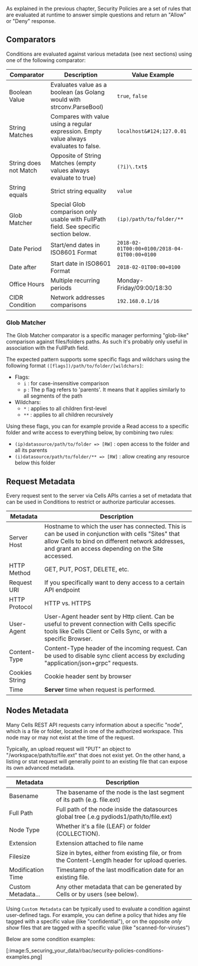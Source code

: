 As explained in the previous chapter, Security Policies are a set of rules that are evaluated at runtime to answer simple questions and return an "Allow" or "Deny" response.

## Comparators

Conditions are evaluated against various metadata (see next sections) using one of the following comparator:

| Comparator            | Description                                                                            | Value Example                                 |
|-----------------------|----------------------------------------------------------------------------------------|-----------------------------------------------|
| Boolean Value         | Evaluates value as a boolean (as Golang would with strconv.ParseBool)                  | `true`, `false`                               |
| String Matches        | Compares with value using a regular expression. Empty value always evaluates to false. | `localhost&#124;127.0.01`                     |
| String does not Match | Opposite of String Matches (empty values always evaluate to true)                      | `(?i)\.txt$`                                  |
| String equals         | Strict string equality                                                                 | `value`                                       |
| Glob Matcher          | Special Glob comparison only usable with FullPath field. See specific section below.   | `(ip)/path/to/folder/**`                      |
| Date Period           | Start/end dates in ISO8601 Format                                                      | `2018-02-01T00:00+0100/2018-04-01T00:00+0100` | 
| Date after            | Start date in ISO8601 Format                                                           | `2018-02-01T00:00+0100`                       |
| Office Hours          | Multiple recurring periods                                                             | Monday-Friday/09:00/18:30                     |
| CIDR Condition        | Network addresses comparisons                                                          | `192.168.0.1/16`                              |

### Glob Matcher

The Glob Matcher comparator is a specific manager performing "glob-like" comparison against files/folders paths. As such it's probably only useful in association with the FullPath field.

The expected pattern supports some specific flags and wildchars using the following format `([flags])/path/to/folder/[wildchars]`: 

 - Flags: 
   - `i` : for case-insensitive comparison
   - `p` : The p flag refers to 'parents'. It means that it applies similarly to all segments of the path
 - Wildchars: 
   - `*` : applies to all children first-level
   - `**` : applies to all children recursively

Using these flags, you can for example provide a Read access to a specific folder and write access to everything below, by combining two rules: 

 - `(ip)datasource/path/to/folder => [RW]` : open access to the folder and all its parents
 - `(i)datasource/path/to/folder/** => [RW]` : allow creating any resource below this folder

## Request Metadata

Every request sent to the server via Cells APIs carries a set of metadata that can be used in Conditions to restrict or authorize particular accesses. 

| Metadata       | Description                                                                                                                                                                                                  |
|----------------|--------------------------------------------------------------------------------------------------------------------------------------------------------------------------------------------------------------|
| Server Host    | Hostname to which the user has connected. This is can be used in conjunction with cells "Sites" that allow Cells to bind on different network addresses, and grant an access depending on the Site accessed. |
| HTTP Method    | GET, PUT, POST, DELETE, etc.                                                                                                                                                                                 |
| Request URI    | If you specifically want to deny access to a certain API endpoint                                                                                                                                            |
| HTTP Protocol  | HTTP vs. HTTPS                                                                                                                                                                                               |
| User-Agent     | User-Agent header sent by Http client. Can be useful to prevent connection with Cells specific tools like Cells Client or Cells Sync, or with a specific Browser.                                            |
| Content-Type   | Content-Type header of the incoming request. Can be used to disable sync client access by excluding "application/json+grpc" requests.                                                                        |
| Cookies String | Cookie header sent by browser                                                                                                                                                                                |
| Time           | **Server** time when request is performed.                                                                                                                                                                   |

## Nodes Metadata

Many Cells REST API requests carry information about a specific "node", which is a file or folder, located in one of the authorized workspace. This node may or may not exist at the time of the request. 

Typically, an upload request will "PUT" an object to "/workspace/path/to/file.ext" that does not exist yet. On the other hand, a listing or stat request will generally point to an existing file that can expose its own advanced metadata. 

| Metadata           | Description                                                                                     |
|--------------------|-------------------------------------------------------------------------------------------------|
| Basename           | The basename of the node is the last segment of its path (e.g. file.ext)                        |
| Full Path          | Full path of the node inside the datasources global tree (.e.g pydiods1/path/to/file.ext)       |
| Node Type          | Whether it's a file (LEAF) or folder (COLLECTION).                                              |
| Extension          | Extension attached to file name                                                                 |
| Filesize           | Size in bytes, either from existing file, or from the Content-Length header for upload queries. |
| Modification Time  | Timestamp of the last modification date for an existing file.                                   |
| Custom Metadata... | Any other metadata that can be generated by Cells or by users (see below).                      |

Using `Custom Metadata` can be typically used to evaluate a condition against user-defined tags. For example, you can define a policy that hides any file tagged with a specific value (like "confidential"), or on the opposite _only show_ files that are tagged with a specific value (like "scanned-for-viruses")

Below are some condition examples: 

[:image:5_securing_your_data/rbac/security-policies-conditions-examples.png]